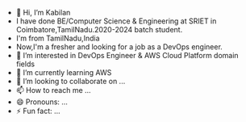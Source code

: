 - 👋 Hi, I’m Kabilan
-    I have done BE/Computer Science & Engineering at SRIET in Coimbatore,TamilNadu.2020-2024 batch student.
-    I'm from TamilNadu,India
-    Now,I'm a fresher and looking for a job as a DevOps engineer.
- 👀 I’m interested in DevOps Engineer & AWS Cloud Platform domain fields
- 🌱 I’m currently learning AWS
- 💞️ I’m looking to collaborate on ...
- 📫 How to reach me ...
- 😄 Pronouns: ...
- ⚡ Fun fact: ...

<!---
Kabilan2370/Kabilan2370 is a ✨ special ✨ repository because its `README.md` (this file) appears on your GitHub profile.
You can click the Preview link to take a look at your changes.
--->
